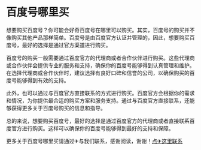 # 百度号哪里买

想要购买百度号？你可能会好奇百度号在哪里可以购买。其实，百度号的购买并不像购买其他产品那样简单。百度号是由百度官方认证并管理的，因此，想要购买百度号，最好的选择是通过官方渠道进行购买。

百度号的购买一般需要通过百度官方的代理商或者合作伙伴进行购买。这些代理商或合作伙伴会提供专业的服务和支持，确保你的百度号能够得到认真管理和维护。在选择代理商或合作伙伴时，建议选择有良好口碑和信誉的公司，以确保购买的百度号能够得到有效的支持。

此外，也可以通过与百度官方直接联系的方式进行购买。百度官方会根据你的需求和情况，为你提供最合适的购买方案和服务支持。通过与百度官方直接联系，还能够获得更多关于百度号购买的信息和指导。

总的来说，想要购买百度号，最好的选择是通过百度官方的代理商或者直接联系百度官方进行购买。这样可以确保你的百度号能够得到最好的支持和保障。

更多关于百度号哪里买请通过✈与我们联系，感谢阅读，谢谢！[点✈这里联系](https://w.k02.cc)